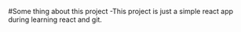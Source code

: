 #Some thing about this project
-This project is just a simple react app during learning react and git.
